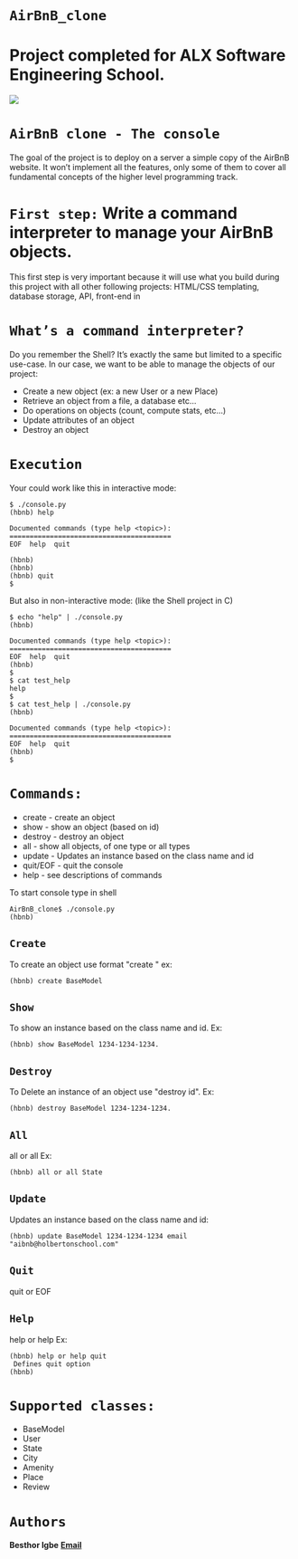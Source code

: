 # `AirBnB_clone`
# Project completed for ALX Software Engineering School.
![](https://s3.amazonaws.com/intranet-projects-files/holbertonschool-higher-level_programming+/263/HBTN-hbnb-Final.png)

# `AirBnB clone - The console`
The goal of the project is to deploy on a server a simple copy of the AirBnB website.
It won’t implement all the features, only some of them to cover all fundamental concepts of the higher level programming track.

# `First step:` Write a command interpreter to manage your AirBnB objects.
This first step is very important because it will use what you build during this project with all other following projects: HTML/CSS templating, database storage, API, front-end in

# `What’s a command interpreter?`
Do you remember the Shell? It’s exactly the same but limited to a specific use-case. In our case, we want to be able to manage the objects of our project:

* Create a new object (ex: a new User or a new Place)
* Retrieve an object from a file, a database etc…
* Do operations on objects (count, compute stats, etc…)
* Update attributes of an object
* Destroy an object

# `Execution`
Your could work like this in interactive mode:

	$ ./console.py
	(hbnb) help

	Documented commands (type help <topic>):
	========================================
	EOF  help  quit

	(hbnb) 
	(hbnb) 
	(hbnb) quit
	$

But also in non-interactive mode: (like the Shell project in C)

	$ echo "help" | ./console.py
	(hbnb)

	Documented commands (type help <topic>):
	========================================
	EOF  help  quit
	(hbnb) 
	$
	$ cat test_help
	help
	$
	$ cat test_help | ./console.py
	(hbnb)

	Documented commands (type help <topic>):
	========================================
	EOF  help  quit
	(hbnb) 
	$

# `Commands:`
* create - create an object
* show - show an object (based on id)
* destroy - destroy an object
* all - show all objects, of one type or all types
* update - Updates an instance based on the class name and id
* quit/EOF - quit the console
* help - see descriptions of commands

To start console type in shell

    AirBnB_clone$ ./console.py
    (hbnb) 

## `Create`
To create an object use format "create <ClassName>" ex:

	(hbnb) create BaseModel

## `Show`
To show an instance based on the class name and id. Ex: 

	(hbnb) show BaseModel 1234-1234-1234.

## `Destroy`
To Delete an instance of an object use "destroy <ClassName> id". Ex: 

	(hbnb) destroy BaseModel 1234-1234-1234.

## `All`
all or all <class name> Ex: 

	(hbnb) all or all State

## `Update`
Updates an instance based on the class name and id:

	(hbnb) update BaseModel 1234-1234-1234 email "aibnb@holbertonschool.com"

## `Quit`
quit or EOF

## `Help`
help or help <command> Ex: 

	(hbnb) help or help quit
	 Defines quit option
	(hbnb) 

# `Supported classes:`
* BaseModel
* User
* State
* City
* Amenity
* Place
* Review

# `Authors`

**Besthor Igbe** **[Email](besthortechhub@gmail.com)**
